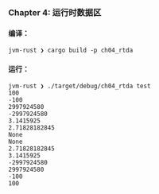 ### Chapter 4: 运行时数据区

#### 编译：

```shell
jvm-rust ❯ cargo build -p ch04_rtda
```

#### 运行：

```shell
jvm-rust ❯ ./target/debug/ch04_rtda test
100
-100
2997924580
-2997924580
3.1415925
2.71828182845
None
None
2.71828182845
3.1415925
-2997924580
2997924580
-100
100
```

